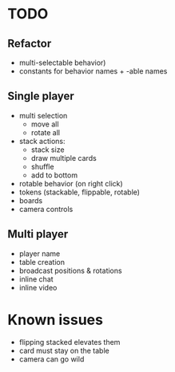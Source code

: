 # TODO

## Refactor

- multi-selectable behavior)
- constants for behavior names + -able names

## Single player

- multi selection
  - move all
  - rotate all
- stack actions:
  - stack size
  - draw multiple cards
  - shuffle
  - add to bottom
- rotable behavior (on right click)
- tokens (stackable, flippable, rotable)
- boards
- camera controls

## Multi player

- player name
- table creation
- broadcast positions & rotations
- inline chat
- inline video

# Known issues

- flipping stacked elevates them
- card must stay on the table
- camera can go wild

